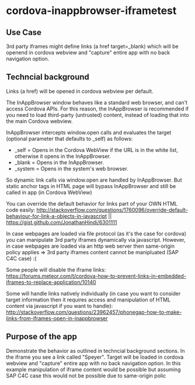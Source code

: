 # cordova-inappbrowser-iframetest

## Use Case

3rd party iframes might define links (a href target=_blank) which will be openend in cordova webview and "capture" entire app with no back navigation option.

## Techncial background

Links (a href) will be opened in cordova webview per default.

The InAppBrowser window behaves like a standard web browser, and can't access Cordova APIs. For this reason, the InAppBrowser is recommended if you need to load third-party (untrusted) content, instead of loading that into the main Cordova webview. 

InAppBrowser intercepts window.open calls and evaluates the target (optional parameter that defaults to _self) as follows:

* _self =  Opens in the Cordova WebView if the URL is in the white list, otherwise it opens in the InAppBrowser.
* _blank = Opens in the InAppBrowser.
* _system = Opens in the system's web browser.

So dynamic link calls via window.open are handled by InAppBrowser.
But static anchor tags in HTML page will bypass InAppBrowser and still be called in app (in Cordova WebView)

You can override the default behavior for links part of your OWN HTML code easily: http://stackoverflow.com/questions/1760096/override-default-behaviour-for-link-a-objects-in-javascript || https://gist.github.com/JonathanHindi/6301111

In case webpages are loaded via file protocol (as it's the case for cordova) you can manipulate 3rd party iframes dynamically via javascript. However, in case webpages are loaded via an http web server then same-origin policy applies => 3rd party iframes content cannot be manipluated (SAP C4C case) :(

Some people will disable the iframe links: https://forums.meteor.com/t/cordova-how-to-prevent-links-in-embedded-iframes-to-replace-application/10140

Some will handle links natively individually (in case you want to consider target information then it requires access and manipulation of HTML content via javascript if you want to handle): http://stackoverflow.com/questions/23962457/phonegap-how-to-make-links-from-iframes-open-in-inappbrowser

## Purpose of the app

Demonstrate the behavior as outlined in techncial background sections.
In the iframe you see a link called "Speyer". Target will be loaded in cordova webview and "capture" entire app with no back navigation option.
In this example manipulation of iframe content would be possible but assuming SAP C4C case this would not be possible due to same-origin polic
